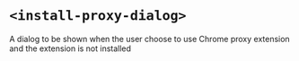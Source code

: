 # `<install-proxy-dialog>`

A dialog to be shown when the user choose to use Chrome proxy extension and the extension is not installed
